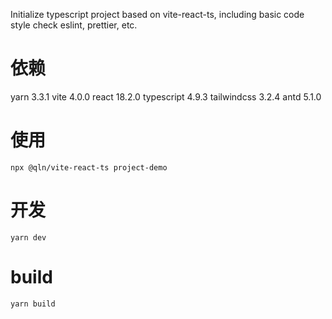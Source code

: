 Initialize typescript project based on vite-react-ts, including basic code style check eslint, prettier, etc.

# 依赖
yarn 3.3.1
vite 4.0.0
react 18.2.0
typescript 4.9.3
tailwindcss 3.2.4
antd 5.1.0

# 使用
```
npx @qln/vite-react-ts project-demo
```

# 开发
```
yarn dev
```

# build
```
yarn build
```


